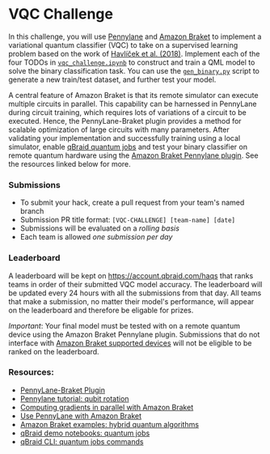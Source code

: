 # VQC Challenge

In this challenge, you will use [Pennylane](https://github.com/PennyLaneAI/pennylane) and [Amazon Braket](https://github.com/aws/amazon-braket-examples) to implement a variational quantum classifier (VQC) to take on a supervised learning problem based on the work of [Havlíček et al. (2018)](https://arxiv.org/pdf/1804.11326.pdf). Implement each of the four TODOs in [`vqc_challenge.ipynb`](vqc_challenge.ipynb) to construct and train a QML model to solve the binary classification task. You can use the [`gen_binary.py`](gen_binary.py) script to generate a new train/test dataset, and further test your model.

A central feature of Amazon Braket is that its remote simulator can execute multiple circuits in parallel. This capability can be harnessed in PennyLane during circuit training, which requires lots of variations of a circuit to be executed. Hence, the PennyLane-Braket plugin provides a method for scalable optimization of large circuits with many parameters. After validating your implementation and successfully training using a local simulator, enable [qBraid quantum jobs](https://qbraid-qbraid.readthedocs-hosted.com/en/latest/cli/jobs.html) and test your binary classifier on remote quantum hardware using the [Amazon Braket Pennylane plugin](https://github.com/aws/amazon-braket-pennylane-plugin-python). See the resources linked below for more.

### Submissions

- To submit your hack, create a pull request from your team's named branch
- Submission PR title format: `[VQC-CHALLENGE] [team-name] [date]`
- Submissions will be evaluated on a *rolling basis*
- Each team is allowed *one submission per day*

### Leaderboard

A leaderboard will be kept on https://account.qbraid.com/haqs that ranks teams in order of their submitted VQC model accuracy. The leaderboard will be updated every 24 hours with all the submissions from that day. All teams that make a submission, no matter their model's performance, will appear on the leaderboard and therefore be eligable for prizes.

*Important*:  Your final model must be tested with on a remote quantum device using the Amazon Braket Pennylane plugin. Submissions that do not interface with [Amazon Braket supported devices](https://docs.aws.amazon.com/braket/latest/developerguide/braket-devices.html) will not be eligible to be ranked on the leaderboard.

### Resources:

- [PennyLane-Braket Plugin](https://amazon-braket-pennylane-plugin-python.readthedocs.io/en/latest/)
- [Pennylane tutorial: qubit rotation](https://pennylane.ai/qml/demos/tutorial_qubit_rotation.html)
- [Computing gradients in parallel with Amazon Braket](https://pennylane.ai/qml/demos/braket-parallel-gradients.html)
- [Use PennyLane with Amazon Braket](https://docs.aws.amazon.com/braket/latest/developerguide/hybrid.html)
- [Amazon Braket examples: hybrid quantum algorithms](https://github.com/aws/amazon-braket-examples/tree/main/examples/hybrid_quantum_algorithms)
- [qBraid demo notebooks: quantum jobs](https://github.com/qBraid/qbraid-lab-demo/blob/main/qbraid_quantum_jobs.ipynb)
- [qBraid CLI: quantum jobs commands](https://qbraid-qbraid.readthedocs-hosted.com/en/latest/cli/jobs.html)
